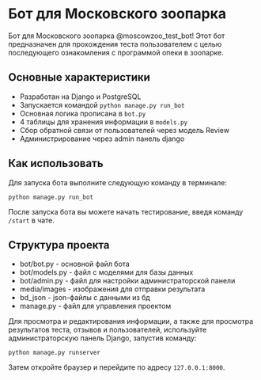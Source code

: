 <h1>Бот для Московского зоопарка</h1>

<p>Бот для Московского зоопарка @moscowzoo_test_bot! Этот бот предназначен для прохождения теста пользователем с целью последующего ознакомления с программой опеки в зоопарке.</p>

<h2>Основные характеристики</h2>

<ul>
  <li>Разработан на Django и PostgreSQL</li>
  <li>Запускается командой <code>python manage.py run_bot</code></li>
  <li>Основная логика прописана в <code>bot.py</code></li>
  <li>4 таблицы для хранения информации в <code>models.py</code></li>
  <li>Сбор обратной связи от пользователей через модель Review</li>
  <li>Администрирование через admin панель django</li>
</ul>

<h2>Как использовать</h2>

<p>Для запуска бота выполните следующую команду в терминале:</p>

<pre><code>python manage.py run_bot</code></pre>

<p>После запуска бота вы можете начать тестирование, введя команду <code>/start</code> в чате.</p>

<h2>Структура проекта</h2>

<ul>
  <li>bot/bot.py - основной файл бота</li>
  <li>bot/models.py - файл с моделями для базы данных</li>
  <li>bot/admin.py - файл для настройки администраторской панели</li>
  <li>media/images - изображения для отправки результата</li>
  <li>bd_json - json-файлы с данными из бд</li>
  <li>manage.py - файл для управления проектом</li>
</ul>

<p>Для просмотра и редактирования информации, а также для просмотра результатов теста, отзывов и пользователей, используйте администраторскую панель Django, запустив команду:</p>

<pre><code>python manage.py runserver</code></pre>

<p>Затем откройте браузер и перейдите по адресу <code>127.0.0.1:8000</code>.</p>

